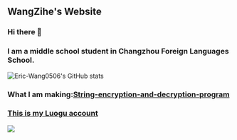 ## WangZihe's Website

### Hi there 👋

### I am a middle school student in Changzhou Foreign Languages School.

![Eric-Wang0506's GitHub stats](https://github-readme-stats.vercel.app/api?username=Eric-Wang0506&show_icons=tru&theme=tokyonight)

### What I am making:[String-encryption-and-decryption-program](https://github.com/Eric-Wang0506/String-encryption-and-decryption-program)

### [This is my Luogu account](https://www.luogu.com.cn/user/408086)

![](https://luogu.vercel.app/api?id=408086)
